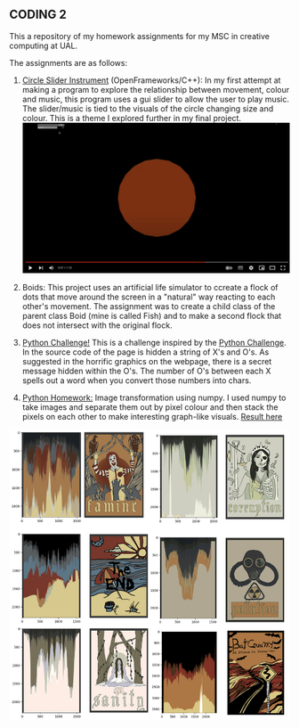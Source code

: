 ## CODING 2

This a repository of my homework assignments for my MSC in creative computing at UAL. 

The assignments are as follows:

1. [Circle Slider Instrument](https://github.com/mkh7878/coding2/tree/Week2_SliderCircle) (OpenFrameworks/C++): In my first attempt at making a program to explore the relationship between movement, colour and music, this program uses a gui slider to allow the user to play music. The slider/music is tied to the visuals of the circle changing size and colour. This is a theme I explored further in my final project. 
[![](https://raw.githubusercontent.com/mkh7878/coding2/Week2_SliderCircle/Screenshot%202023-03-14%20at%2010.09.46%20am.png)](https://www.youtube.com/watch?v=tm_TPuG_BQw)

2. Boids: This project uses an artificial life simulator to ccreate a flock of dots that move around the screen in a "natural" way reacting to each other's movement. The assignment was to create a child class of the parent class Boid (mine is called Fish) and to make a second flock that does not intersect with the original flock.

3. [Python Challenge!](https://mkh7878.github.io/pythonchallenge/)
This is a challenge inspired by the [Python Challenge](http://www.pythonchallenge.com/). In the source code of the page is hidden a string of X's and O's. As suggested in the horrific graphics on the webpage, there is a secret message hidden within the O's. The number of O's between each X spells out a word when you convert those numbers into chars.

4. [Python Homework:](https://github.com/mkh7878/coding2/blob/Python_NumpyHW/Mae%20Horak%20Python%20Homework%20Attempt%202.ipynb) Image transformation using numpy. I used numpy to take images and separate them out by pixel colour and then stack the pixels on each other to make interesting graph-like visuals. [Result here](https://github.com/mkh7878/coding2/blob/Python_NumpyHW/python%20images.jpg)

![](https://raw.githubusercontent.com/mkh7878/coding2/Python_NumpyHW/python%20images.jpg)

